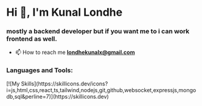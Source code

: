 <h1 align="left">Hi 👋, I'm Kunal Londhe</h1>
<h3 align="left">mostly a backend developer but if you want me to i can work frontend as well.</h3>

- 📫 How to reach me **londhekunalx@gmail.com**
  
<h3 align="left">Languages and Tools:</h3>
[![My Skills](https://skillicons.dev/icons?i=js,html,css,react,ts,tailwind,nodejs,git,github,websocket,expressjs,mongodb,sql&perline=7)](https://skillicons.dev)

